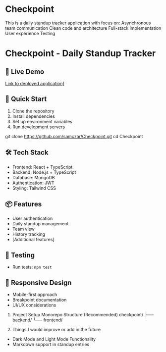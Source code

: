 # Checkpoint
This is a daily standup tracker application with focus on:  Asynchronous team communication Clean code and architecture Full-stack implementation User experience Testing


# Checkpoint - Daily Standup Tracker

## 🌟 Live Demo
[Link to deployed application\]](https://checkpoint-q0az.onrender.com/)

## 🚀 Quick Start
1. Clone the repository
2. Install dependencies
3. Set up environment variables
4. Run development servers

git clone https://github.com/samczar/Checkpoint.git
cd Checkpoint

## 🛠️ Tech Stack
- Frontend: React + TypeScript
- Backend: Node.js + TypeScript
- Database: MongoDB
- Authentication: JWT
- Styling: Tailwind CSS

## 📦 Features
- User authentication
- Daily standup management
- Team view
- History tracking
- [Additional features]

## 🧪 Testing
- Run tests: `npm test`

## 📱 Responsive Design
- Mobile-first approach
- Breakpoint documentation
- UI/UX considerations

1. Project Setup
Monorepo Structure (Recommended)
checkpoint/
  ├── backend/
  └── frontend/

2. Things I would improve or add in the future
- Dark Mode and Light Mode Functionality
- Markdown support in standup entries


